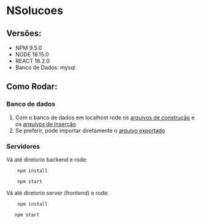 # NSolucoes

## Versões:
- NPM 9.5.0
- NODE 18.15.0
- REACT 18.2.0
- Banco de Dados: mysql

## Como Rodar:
### Banco de dados
1) Com o banco de dados em localhost rode os [arquivos de construção](https://github.com/gui-sa/NSolucoes/blob/main/query/DML.sql) e os [arquivos de inserção](https://github.com/gui-sa/NSolucoes/blob/main/query/DML.sql) <br>
2) Se preferir, pode importar diretamente o [arquivo exportado](https://github.com/gui-sa/NSolucoes/tree/main/query/DBExport)
### Servidores
Vá até diretorio backend e rode:
~~~
    npm install
~~~
~~~
    npm start
~~~
Vá até diretorio server (frontend) e rode:
~~~
    npm install
~~~
~~~
   npm start
~~~
